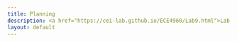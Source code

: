 ```yaml
---
title: Planning
description: <a href="https://cei-lab.github.io/ECE4960/Lab9.html">Lab 9</a>
layout: default
---
```

